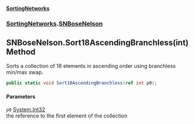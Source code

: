 #### [SortingNetworks](index.md 'index')
### [SortingNetworks](SortingNetworks.md 'SortingNetworks').[SNBoseNelson](SortingNetworks_SNBoseNelson.md 'SortingNetworks.SNBoseNelson')
## SNBoseNelson.Sort18AscendingBranchless(int) Method
Sorts a collection of 18 elements in ascending order using branchless min/max swap.  
```csharp
public static void Sort18AscendingBranchless(ref int p0);
```
#### Parameters
<a name='SortingNetworks_SNBoseNelson_Sort18AscendingBranchless(int)_p0'></a>
`p0` [System.Int32](https://docs.microsoft.com/en-us/dotnet/api/System.Int32 'System.Int32')  
the reference to the first element of the collection
  
